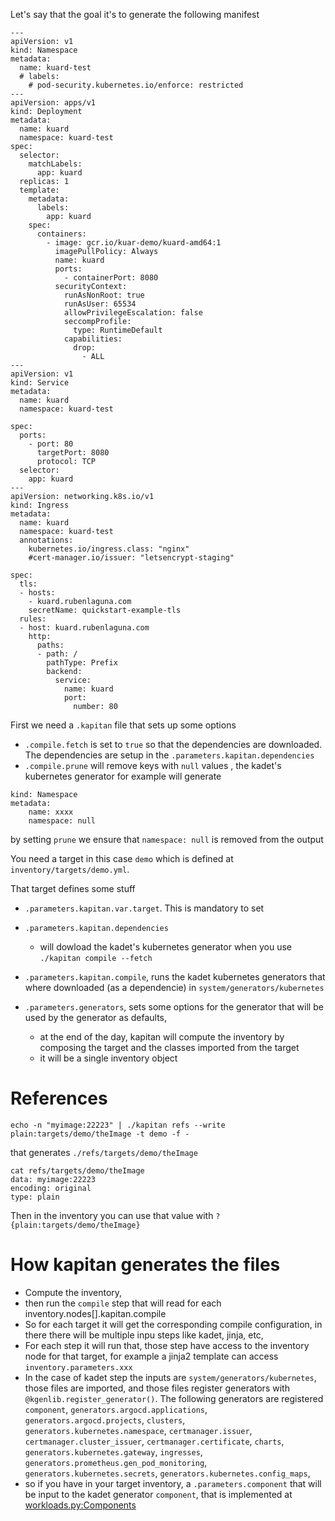 
Let's say that the goal it's to generate the following manifest

```
---
apiVersion: v1
kind: Namespace
metadata:
  name: kuard-test
  # labels:
    # pod-security.kubernetes.io/enforce: restricted
---
apiVersion: apps/v1
kind: Deployment
metadata:
  name: kuard
  namespace: kuard-test
spec:
  selector:
    matchLabels:
      app: kuard
  replicas: 1
  template:
    metadata:
      labels:
        app: kuard
    spec:
      containers:
        - image: gcr.io/kuar-demo/kuard-amd64:1
          imagePullPolicy: Always
          name: kuard
          ports:
            - containerPort: 8080
          securityContext:
            runAsNonRoot: true
            runAsUser: 65534
            allowPrivilegeEscalation: false
            seccompProfile:
              type: RuntimeDefault
            capabilities:
              drop:
                - ALL
---
apiVersion: v1
kind: Service
metadata:
  name: kuard
  namespace: kuard-test

spec:
  ports:
    - port: 80
      targetPort: 8080
      protocol: TCP
  selector:
    app: kuard
---
apiVersion: networking.k8s.io/v1
kind: Ingress
metadata:
  name: kuard
  namespace: kuard-test
  annotations:
    kubernetes.io/ingress.class: "nginx"
    #cert-manager.io/issuer: "letsencrypt-staging"

spec:
  tls:
  - hosts:
    - kuard.rubenlaguna.com
    secretName: quickstart-example-tls
  rules:
  - host: kuard.rubenlaguna.com
    http:
      paths:
      - path: /
        pathType: Prefix
        backend:
          service:
            name: kuard
            port:
              number: 80
```


First we need a `.kapitan` file that sets up some options 
* `.compile.fetch` is set to `true` so that the dependencies are downloaded. The dependencies are setup in the `.parameters.kapitan.dependencies`
* `.compile.prune` will remove keys with `null` values , the kadet's kubernetes generator for example will generate
```
kind: Namespace
metadata:
    name: xxxx
    namespace: null
```
by setting `prune` we ensure that `namespace: null` is removed from the output




You need a target in this case `demo` which is defined at `inventory/targets/demo.yml`. 

That target defines some stuff
* `.parameters.kapitan.var.target`. This is mandatory to set
* `.parameters.kapitan.dependencies`
  * will dowload the kadet's kubernetes generator when you use `./kapitan compile --fetch`

* `.parameters.kapitan.compile`, runs the kadet kubernetes generators that where downloaded (as a dependencie) in `system/generators/kubernetes`

* `.parameters.generators`, sets some options for the generator that will be used by the generator as defaults, 
  * at the end of the day, kapitan will compute the inventory by composing the target and the classes imported from the target
  * it will be a single inventory object 

# References

```
echo -n "myimage:22223" | ./kapitan refs --write plain:targets/demo/theImage -t demo -f -
```

that generates `./refs/targets/demo/theImage`
```
cat refs/targets/demo/theImage 
data: myimage:22223
encoding: original
type: plain
```

Then in the inventory you can use that value with `?{plain:targets/demo/theImage}`

# How kapitan generates the files

* Compute the inventory, 
* then run the `compile` step that will read for each inventory.nodes[].kapitan.compile
* So for each target it will get the corresponding compile configuration, in there there will be multiple inpu steps like kadet, jinja, etc, 
* For each step it will run that, those step have access to the inventory node for that target, for example a jinja2 template can access `inventory.parameters.xxx`
* In the case of kadet step the inputs are `system/generators/kubernetes`, those files are imported, and those files register generators with `@kgenlib.register_generator()`. The following generators are registered `component`, `generators.argocd.applications`, `generators.argocd.projects`, `clusters`, `generators.kubernetes.namespace`, `certmanager.issuer`, `certmanager.cluster_issuer`, `certmanager.certificate`, `charts`, `generators.kubernetes.gateway`, `ingresses`, `generators.prometheus.gen_pod_monitoring`, `generators.kubernetes.secrets`, `generators.kubernetes.config_maps`,
* so if you have in your target inventory, a `.parameters.component` that will be input to the kadet generator `component`, that is implemented at [workloads.py:Components](system/generators/kubernetes/workloads.py)
